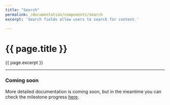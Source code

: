 ```yaml
---
title: "Search"
permalink: /documentation/components/search
excerpt: 'Search fields allow users to search for content.'

---
```


# {{ page.title }}
{{ page.excerpt }}

***

### Coming soon
More detailed documentation is coming soon, but in the meantime you can check the milestone progress [here](https://github.com/denali-system-language/denali-styleguide/milestones).

<!-- ### Implementation
Search components are often lumped together with standard inputs, but it is important to emphasize that they differ from standard inputs because they serve a specific purpose and are styled to serve that purpose. -->

<!-- ### Search Icon Inside
A search icon can be added to the right side of the search field by adding the helper classes`.has-icon-right` and `.d-search` to standard icon html. -->

<!-- ### Search Button Attached
A buttons can be attached to the right side of the search field by adding the helper class `.has-button` to standard button html. -->

<!-- ### Dropdown Attached
A dropdown can be added to the left side of the search field by adding the helper class `.has-dropdown` to standard dropdown html. -->

<!-- ### Results
A results container can be added to display autocomplete searches or results “on click.” To add a results container, add a `<div>` with the class `.search-results`. A simple list can be implemented inside the container to organize results by adding `<a>` tags. The container is fully customizable, see advanced results for customization examples. -->

<!-- ### Advanced Results
Again you can completely customize the results in this implementation we implemented a two column results layout. Showing the item and how it is related the the search. -->
